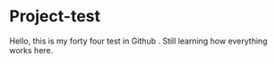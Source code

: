 # Project-test
Hello, this is my forty four test in Github . 
Still learning how everything works here.
